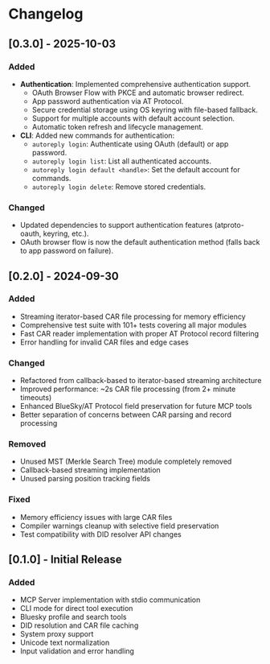 # Changelog

## [0.3.0] - 2025-10-03

### Added
- **Authentication**: Implemented comprehensive authentication support.
  - OAuth Browser Flow with PKCE and automatic browser redirect.
  - App password authentication via AT Protocol.
  - Secure credential storage using OS keyring with file-based fallback.
  - Support for multiple accounts with default account selection.
  - Automatic token refresh and lifecycle management.
- **CLI**: Added new commands for authentication:
  - `autoreply login`: Authenticate using OAuth (default) or app password.
  - `autoreply login list`: List all authenticated accounts.
  - `autoreply login default <handle>`: Set the default account for commands.
  - `autoreply login delete`: Remove stored credentials.

### Changed
- Updated dependencies to support authentication features (atproto-oauth, keyring, etc.).
- OAuth browser flow is now the default authentication method (falls back to app password on failure).

## [0.2.0] - 2024-09-30

### Added
- Streaming iterator-based CAR file processing for memory efficiency
- Comprehensive test suite with 101+ tests covering all major modules
- Fast CAR reader implementation with proper AT Protocol record filtering
- Error handling for invalid CAR files and edge cases

### Changed
- Refactored from callback-based to iterator-based streaming architecture
- Improved performance: ~2s CAR file processing (from 2+ minute timeouts)
- Enhanced BlueSky/AT Protocol field preservation for future MCP tools
- Better separation of concerns between CAR parsing and record processing

### Removed
- Unused MST (Merkle Search Tree) module completely removed
- Callback-based streaming implementation
- Unused parsing position tracking fields

### Fixed
- Memory efficiency issues with large CAR files
- Compiler warnings cleanup with selective field preservation
- Test compatibility with DID resolver API changes

## [0.1.0] - Initial Release

### Added
- MCP Server implementation with stdio communication
- CLI mode for direct tool execution
- Bluesky profile and search tools
- DID resolution and CAR file caching
- System proxy support
- Unicode text normalization
- Input validation and error handling